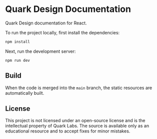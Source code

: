 # Quark Design Documentation

Quark Design documentation for React.

To run the project locally, first install the dependencies:

```bash
npm install
```

Next, run the development server:

```
npm run dev
```

## Build

When the code is merged into the `main` branch, the static resources are automatically built.

## License

This project is not licensed under an open-source license and is the intellectual property of Quark Labs. The source is available only as an educational resource and to accept fixes for minor mistakes.